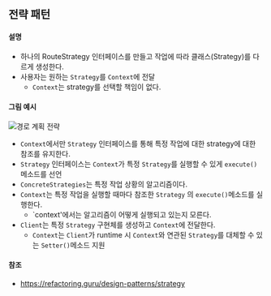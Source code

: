 ## 전략 패턴

#### 설명 
- 하나의 RouteStrategy 인터페이스를 만들고 작업에 따라 클래스(Strategy)를 다르게 생성한다.
- 사용자는 원하는 `Strategy`를 `Context`에 전달
  - `Context`는 strategy를 선택할 책임이 없다.


#### 그림 예시

![경로 계획 전략](https://refactoring.guru/images/patterns/diagrams/strategy/structure-indexed.png)
- `Context`에서만 `Strategy` 인터페이스를 통해 특정 작업에 대한 strategy에 대한 참조를 유지한다.
- `Strategy` 인터페이스는 `Context`가 특정 `Strategy`를 실행할 수 있게 `execute()` 메소드를 선언
- `ConcreteStrategies`는 특정 작업 상황의 알고리즘이다.
- `Context`는 특정 작업을 실행할 때마다 참조한 `Strategy` 의 `execute()`메소드를 실행한다.
  - `context'에서는 알고리즘이 어떻게 실행되고 있는지 모른다.
- `Client`는 특정 `Strategy` 구현체를 생성하고 `Context`에 전달한다.
  - `Context`는 `Client`가 runtime 시 `Context`와 연관된 `Strategy`를 대체할 수 있는 `Setter()`메소드 지원


#### 참조

- https://refactoring.guru/design-patterns/strategy
